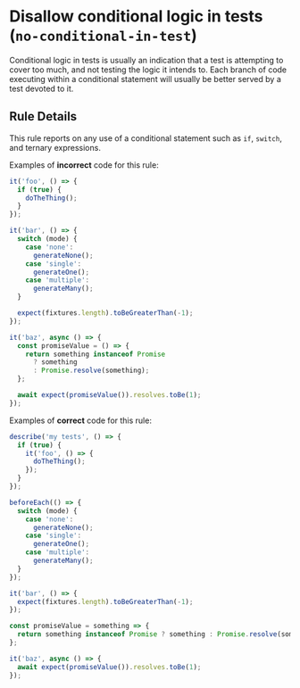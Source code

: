 # Disallow conditional logic in tests (`no-conditional-in-test`)

Conditional logic in tests is usually an indication that a test is attempting to
cover too much, and not testing the logic it intends to. Each branch of code
executing within a conditional statement will usually be better served by a test
devoted to it.

## Rule Details

This rule reports on any use of a conditional statement such as `if`, `switch`,
and ternary expressions.

Examples of **incorrect** code for this rule:

```js
it('foo', () => {
  if (true) {
    doTheThing();
  }
});

it('bar', () => {
  switch (mode) {
    case 'none':
      generateNone();
    case 'single':
      generateOne();
    case 'multiple':
      generateMany();
  }

  expect(fixtures.length).toBeGreaterThan(-1);
});

it('baz', async () => {
  const promiseValue = () => {
    return something instanceof Promise
      ? something
      : Promise.resolve(something);
  };

  await expect(promiseValue()).resolves.toBe(1);
});
```

Examples of **correct** code for this rule:

```js
describe('my tests', () => {
  if (true) {
    it('foo', () => {
      doTheThing();
    });
  }
});

beforeEach(() => {
  switch (mode) {
    case 'none':
      generateNone();
    case 'single':
      generateOne();
    case 'multiple':
      generateMany();
  }
});

it('bar', () => {
  expect(fixtures.length).toBeGreaterThan(-1);
});

const promiseValue = something => {
  return something instanceof Promise ? something : Promise.resolve(something);
};

it('baz', async () => {
  await expect(promiseValue()).resolves.toBe(1);
});
```
